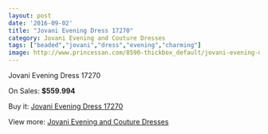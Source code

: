 ```yaml
---
layout: post
date: '2016-09-02'
title: "Jovani Evening Dress 17270"
category: Jovani Evening and Couture Dresses
tags: ["beaded","jovani","dress","evening","charming"]
image: http://www.princessan.com/8590-thickbox_default/jovani-evening-dress-17270.jpg
---
```

Jovani Evening Dress 17270

On Sales: **$559.994**
<a href="https://www.princessan.com/en/jovani-evening-and-couture-dresses/3782-jovani-evening-dress-17270.html"><amp-img layout="responsive" width="600" height="600" src="//www.princessan.com/8590-thickbox_default/jovani-evening-dress-17270.jpg" alt="Jovani Evening Dress 17270 0" /></a>
<a href="https://www.princessan.com/en/jovani-evening-and-couture-dresses/3782-jovani-evening-dress-17270.html"><amp-img layout="responsive" width="600" height="600" src="//www.princessan.com/8591-thickbox_default/jovani-evening-dress-17270.jpg" alt="Jovani Evening Dress 17270 1" /></a>

Buy it: [Jovani Evening Dress 17270](https://www.princessan.com/en/jovani-evening-and-couture-dresses/3782-jovani-evening-dress-17270.html "Jovani Evening Dress 17270")

View more: [Jovani Evening and Couture Dresses](https://www.princessan.com/en/27-jovani-evening-and-couture-dresses "Jovani Evening and Couture Dresses")